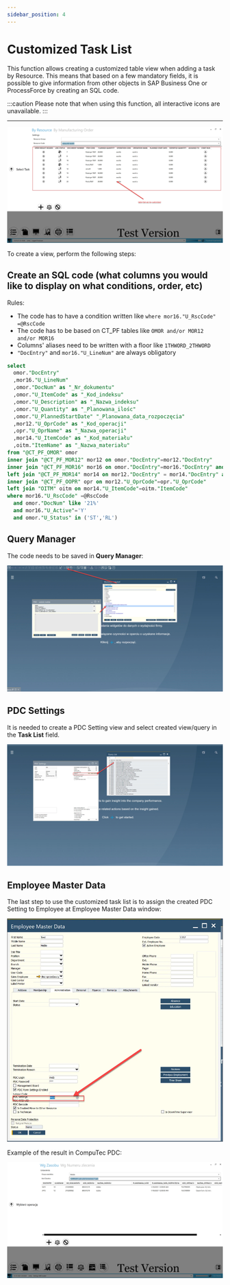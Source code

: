 ```yaml
---
sidebar_position: 4
---
```


# Customized Task List

This function allows creating a customized table view when adding a task by Resource. This means that based on a few mandatory fields, it is possible to give information from other objects in SAP Business One or ProcessForce by creating an SQL code.

:::caution
    Please note that when using this function, all interactive icons are unavailable.
:::

---

![Customized Table](./media/customized-task-list/customized-table-view.webp)

To create a view, perform the following steps:

## Create an SQL code (what columns you would like to display on what conditions, order, etc)

Rules:

- The code has to have a condition written like `where mor16."U_RscCode" =@RscCode`
- The code has to be based on CT_PF tables like `OMOR and/or MOR12 and/or MOR16`
- Columns' aliases need to be written with a floor like `1THWORD_2THWORD`
- `"DocEntry"` and `mor16."U_LineNum"` are always obligatory

```sql title="Example"
select
  omor."DocEntry"
  ,mor16."U_LineNum"
  ,omor."DocNum" as "_Nr_dokumentu"
  ,omor."U_ItemCode" as "_Kod_indeksu"
  ,omor."U_Description" as "_Nazwa_indeksu"
  ,omor."U_Quantity" as "_Planowana_ilośc"
  ,omor."U_PlannedStartDate" "_Planowana_data_rozpoczęcia"
  ,mor12."U_OprCode" as "_Kod_operacji"
  ,opr."U_OprName" as "_Nazwa_operacji"
  ,mor14."U_ItemCode" as "_Kod_materiału"
  ,oitm."ItemName" as "_Nazwa_materiału"
from "@CT_PF_OMOR" omor
inner join "@CT_PF_MOR12" mor12 on omor."DocEntry"=mor12."DocEntry"
inner join "@CT_PF_MOR16" mor16 on omor."DocEntry"=mor16."DocEntry" and mor12."U_RtgOprCode"=mor16."U_RtgOprCode"
left join "@CT_PF_MOR14" mor14 on mor12."DocEntry" = mor14."DocEntry" and mor12."U_RtgOprCode"=mor14."U_RtgOprCode"
inner join "@CT_PF_OOPR" opr on mor12."U_OprCode"=opr."U_OprCode"
left join "OITM" oitm on mor14."U_ItemCode"=oitm."ItemCode"
where mor16."U_RscCode" =@RscCode
  and omor."DocNum" like '21%'
  and mor16."U_Active"='Y'
  and omor."U_Status" in ('ST','RL')
```

## Query Manager

The code needs to be saved in **Query Manager**:

![Query Manager](./media/customized-task-list/query-manager.webp)

## PDC Settings

It is needed to create a PDC Setting view and select created view/query in the **Task List** field.

![Task List](./media/customized-task-list/task-list.webp)

## Employee Master Data

The last step to use the customized task list is to assign the created PDC Setting to Employee at Employee Master Data window:

![Employee Master Data](./media/customized-task-list/employee-master-data.webp)

Example of the result in CompuTec PDC:

![Customization](./media/customized-task-list/customization-example.webp)
